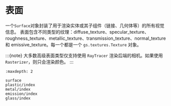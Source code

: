 # 表面

一个``Surface``对象封装了用于渲染实体或其子组件（链接、几何体等）的所有视觉信息。
表面包含不同类型的纹理：diffuse_texture、specular_texture、roughness_texture、metallic_texture、transmission_texture、normal_texture 和 emissive_texture。每一个都是一个 `gs.textures.Texture` 对象。

:::{note}
大多数高级表面类型仅支持使用 `RayTracer` 渲染后端的相机。如果使用 `Rasterizer`，则只会渲染颜色。
:::

```{toctree}
:maxdepth: 2

surface
plastic/index
metal/index
emission/index
glass/index
```
